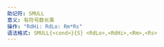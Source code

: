 ```yaml
---
助记符: SMULL
意义: 有符号数长乘
操作: "RdHi: RdLo: Rm*Rs"
语法格式: SMULL{<cond>}{S} <RdLo>,<RdHi>,<Rm>,<Rs>
---
```

